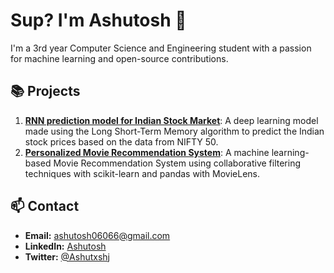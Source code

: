 
# Sup? I'm Ashutosh 👋

I'm a 3rd year Computer Science and Engineering student with a passion for machine learning and open-source contributions.

## 📚 Projects
1. **[RNN prediction model for Indian Stock Market](https://nifty50-stock-prediction.streamlit.app/)**: A deep learning model made using the Long Short-Term Memory algorithm to predict the Indian stock prices based on the data from NIFTY 50.
2. **[Personalized Movie Recommendation System](https://my-movie-recommendation.streamlit.app/)**: A machine learning-based Movie Recommendation System using collaborative filtering techniques with scikit-learn and pandas with MovieLens.

## 📫 Contact
- **Email:** ashutosh06066@gmail.com
- **LinkedIn:** [Ashutosh](https://www.linkedin.com/in/ashutoshjha97/)
- **Twitter:** [@Ashutxshj](https://x.com/Ashutxshj)
